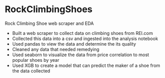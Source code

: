 # RockClimbingShoes
Rock Climbing Shoe web scraper and EDA

- Built a web scraper to collect data on climbing shoes from REI.com
- Collected this data into a csv and ingested into the analysis notebook
- Used pandas to view the data and determine the its quality
- Cleaned any data that needed remedying
- Used seaborn to visualize the data from price correlation to most popular shoes by year
- Used XGB to create a model that can predict the maker of a shoe from the data collected
